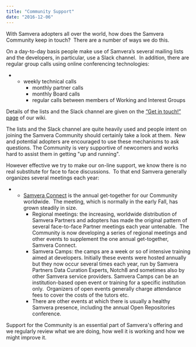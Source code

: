 ```yaml
---
title: "Community Support"
date: "2016-12-06"
---
```


With Samvera adopters all over the world, how does the Samvera Community keep in touch?  There are a number of ways we do this.

On a day-to-day basis people make use of Samvera’s several mailing lists and the developers, in particular, use a Slack channel.  In addition, there are regular group calls using online conferencing technologies:

- - weekly technical calls
    - monthly partner calls
    - monthly Board calls
    - regular calls between members of Working and Interest Groups

Details of the lists and the Slack channel are given on the [“Get in touch!” page](https://samvera.atlassian.net/wiki/spaces/samvera/pages/405211682/Get+in+touch "Contact us") of our wiki.

The lists and the Slack channel are quite heavily used and people intent on joining the Samvera Community should certainly take a look at them.  New and potential adopters are encouraged to use these mechanisms to ask questions. The Community is very supportive of newcomers and works hard to assist them in getting "up and running".

However effective we try to make our on-line support, we know there is no real substitute for face to face discussions.  To that end Samvera generally organizes several meetings each year:

- - [Samvera Connect](https://samvera.atlassian.net/wiki/spaces/samvera/pages/405210633/Samvera+Connect+Meetings) is the annual get-together for our Community worldwide.  The meeting, which is normally in the early Fall, has grown steadily in size.
    - Regional meetings: the increasing, worldwide distribution of Samvera Partners and adopters has made the original pattern of several face-to-face Partner meetings each year untenable.  The Community is now developing a series of regional meetings and other events to supplement the one annual get-together, Samvera Connect.
    - Samvera Camps: the camps are a week or so of intensive training aimed at developers. Initially these events were hosted annually but they now occur several times each year, run by Samvera Partners Data Curation Experts, Notch8 and sometimes also by other Samvera service providers. Samvera Camps can be an institution-based open event or training for a specific institution only.  Organizers of open events generally charge attendance fees to cover the costs of the tutors etc.
    - There are other events at which there is usually a healthy Samvera presence, including the annual Open Repositories conference.

Support for the Community is an essential part of Samvera's offering and we regularly review what we are doing, how well it is working and how we might improve it.
